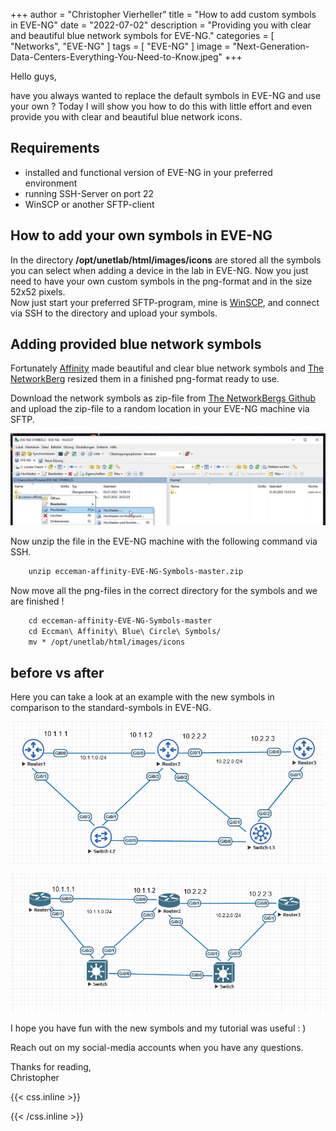 +++
author = "Christopher Vierheller"
title = "How to add custom symbols in EVE-NG"
date = "2022-07-02"
description = "Providing you with clear and beautiful blue network symbols for EVE-NG."
categories = [
    "Networks",
    "EVE-NG"
]
tags = [
    "EVE-NG"
]
image = "Next-Generation-Data-Centers-Everything-You-Need-to-Know.jpeg"
+++

Hello guys,

have you always wanted to replace the default symbols in EVE-NG and use your own ?
Today I will show you how to do this with little effort and even provide you with clear and beautiful blue network icons.  

## Requirements

* installed and functional version of EVE-NG in your preferred environment
* running SSH-Server on port 22
* WinSCP or another SFTP-client

## How to add your own symbols in EVE-NG

In the directory **/opt/unetlab/html/images/icons** are stored all the symbols you can select when adding a device in the lab in EVE-NG. Now you just need to have your own custom symbols in the png-format and in the size 52x52 pixels.  
Now just start your preferred SFTP-program, mine is [WinSCP](https://winscp.net/eng/download.php), and connect via SSH to the directory and upload your symbols.

## Adding provided blue network symbols

Fortunately [Affinity](https://github.com/ecceman/affinity) made beautiful and clear blue network symbols and [The NetworkBerg](https://github.com/TheNetworkBerg/ecceman-affinity-EVE-NG-Symbols) resized them in a finished png-format ready to use.  
  
Download the network symbols as zip-file from [The NetworkBergs Github](https://github.com/TheNetworkBerg/ecceman-affinity-EVE-NG-Symbols) and upload the zip-file to a random location in your EVE-NG machine via SFTP.  
  
![Symbol ZIP-File Upload](eveng_symbol_upload.png)  

Now unzip the file in the EVE-NG machine with the following command via SSH.  
```diff    
    unzip ecceman-affinity-EVE-NG-Symbols-master.zip
```
Now move all the png-files in the correct directory for the symbols and we are finished !  
```diff
    cd ecceman-affinity-EVE-NG-Symbols-master
    cd Eccman\ Affinity\ Blue\ Circle\ Symbols/
    mv * /opt/unetlab/html/images/icons 
```



## before vs after

Here you can take a look at an example with the new symbols in comparison to the standard-symbols in EVE-NG.  

![New Blue Router Symbol](eve_symbol_2.png)  

![Standard Router Symbol](eve_ng_symbol_classic.png)  


I hope you have fun with the new symbols and my tutorial was useful : )

Reach out on my social-media accounts when you have any questions.

Thanks for reading,  
Christopher

{{< css.inline >}}
<style>
.canon { background: white; width: 100%; height: auto; }
</style>
{{< /css.inline >}}

